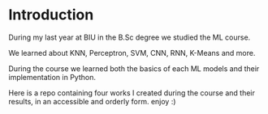 # Introduction
During my last year at BIU in the B.Sc degree we studied the ML course.

We learned about KNN, Perceptron, SVM, CNN, RNN, K-Means and more.

During the course we learned both the basics of each ML models and their implementation in Python.

Here is a repo containing four works I created during the course and their results, in an accessible and orderly form.
enjoy :)

